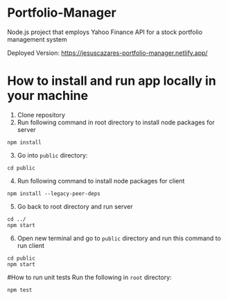 # Portfolio-Manager
Node.js project that employs Yahoo Finance API for a stock portfolio management system

Deployed Version: https://jesuscazares-portfolio-manager.netlify.app/

# How to install and run app locally in your machine
1. Clone repository
2. Run following command in root directory to install node packages for server
```
npm install
```
3. Go into ```public``` directory:
```
cd public
```
4. Run following command to install node packages for client
```
npm install --legacy-peer-deps
```
5. Go back to root directory and run server
```
cd ../
npm start
```
6. Open new terminal and go to ```public``` directory and run this command to run client
```
cd public
npm start
```

#How to run unit tests
Run the following in ```root``` directory:
```
npm test
```
